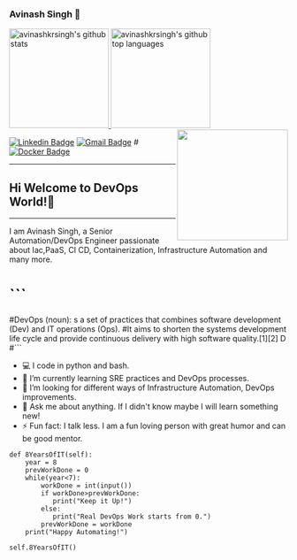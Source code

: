 ### Avinash Singh 👋

<a href="https://github.com/avinashkrsingh">
  <img height="180em" src="https://github-readme-stats.vercel.app/api?username=avinashkrsingh1&show_icons=true&theme=graywhite&count_private=true" alt="avinashkrsingh's github stats" />
  <img height="180em" src="https://github-readme-stats.vercel.app/api/top-langs/?username=avinashkrsingh&theme=graywhite&layout=compact" alt="avinashkrsingh's github top languages" />
</a>
<img align='right' src="https://media.giphy.com/media/KzJkzjggfGN5Py6nkT/giphy.gif" width="200">

 [![Linkedin Badge](https://img.shields.io/badge/-ashishkamat2791-blue?style=flat-square&logo=Linkedin&logoColor=white&link=https://www.linkedin.com/in/avinash-kumar-singh-b3003029/)](https://www.linkedin.com/in/ashish-k-80b1674a/) 
[![Gmail Badge](https://img.shields.io/badge/-ashishkamat91@gmail.com-c14438?style=flat-square&logo=Gmail&logoColor=white&link=mailto:avinashkrsingh9@gmail.com)](avinashkrsingh9@gmail.com)
#[![Docker Badge](https://img.shields.io/badge/Docker-Docker%20Hub-orange)](https://hub.docker.com/u/ashishkamat2791)

---
## Hi  Welcome to DevOps World!👋
---
I am  Avinash Singh, a Senior Automation/DevOps Engineer passionate about Iac,PaaS, CI CD, Containerization, Infrastructure Automation and many more. 

# ```
#DevOps (noun): s a set of practices that combines software development (Dev) and IT operations (Ops). 
#It aims to shorten the systems development life cycle and provide continuous delivery with high software quality.[1][2] D
#```
- :computer: I code in python and bash.
- 🌱 I’m currently learning SRE practices and DevOps processes.
- 👯 I’m looking for different ways of Infrastructure Automation, DevOps improvements.
- 💬 Ask me about anything. If I didn't know maybe I will learn something new!
- ⚡ Fun fact: I talk less. I am a fun loving person with great humor and can be good mentor.

```
def 8YearsOfIT(self):
    year = 8
    prevWorkDone = 0
    while(year<7):
        workDone = int(input())
        if workDone>prevWorkDone:
           print("Keep it Up!")
        else:
           print("Real DevOps Work starts from 0.")
        prevWorkDone = workDone 
    print("Happy Automating!")
    
self.8YearsOfIT()
